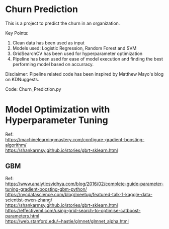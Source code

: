 # Churn Prediction

This is a project to predict the churn in an organization. 

Key Points:
1. Clean data has been used as input
2. Models used: Logistic Regression, Random Forest and SVM
3. GridSearchCV has been used for hyperparameter optimization
4. Pipeline has been used for ease of model execution and finding the best performing model based on accurracy.

Disclaimer: Pipeline related code has been inspired by Matthew Mayo's blog on KDNuggests.

Code: Churn_Prediction.py

# Model Optimization with Hyperparameter Tuning

Ref:  
https://machinelearningmastery.com/configure-gradient-boosting-algorithm/  
https://shankarmsy.github.io/stories/gbrt-sklearn.html  


## GBM ##
Ref:  
https://www.analyticsvidhya.com/blog/2016/02/complete-guide-parameter-tuning-gradient-boosting-gbm-python/  
https://nycdatascience.com/blog/meetup/featured-talk-1-kaggle-data-scientist-owen-zhang/  
https://shankarmsy.github.io/stories/gbrt-sklearn.html  
https://effectiveml.com/using-grid-search-to-optimise-catboost-parameters.html  
https://web.stanford.edu/~hastie/glmnet/glmnet_alpha.html  
